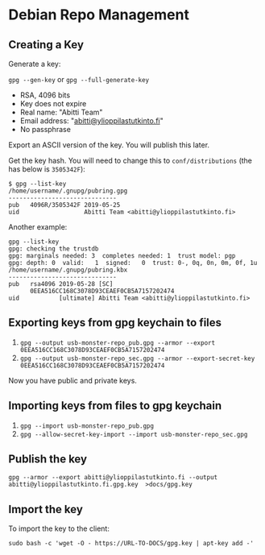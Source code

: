 # Debian Repo Management

## Creating a Key

Generate a key:

`gpg --gen-key` or `gpg --full-generate-key`
 * RSA, 4096 bits
 * Key does not expire
 * Real name: "Abitti Team"
 * Email address: "abitti@ylioppilastutkinto.fi"
 * No passphrase

Export an ASCII version of the key. You will publish this later.

Get the key hash. You will need to change this to `conf/distributions` (the has below is `3505342F`):

```
$ gpg --list-key
/home/username/.gnupg/pubring.gpg
------------------------------
pub   4096R/3505342F 2019-05-25
uid                  Abitti Team <abitti@ylioppilastutkinto.fi>
```

Another example:

```
gpg --list-key
gpg: checking the trustdb
gpg: marginals needed: 3  completes needed: 1  trust model: pgp
gpg: depth: 0  valid:   1  signed:   0  trust: 0-, 0q, 0n, 0m, 0f, 1u
/home/username/.gnupg/pubring.kbx
------------------------------
pub   rsa4096 2019-05-28 [SC]
      0EEA516CC168C3078D93CEAEF0CB5A7157202474
uid           [ultimate] Abitti Team <abitti@ylioppilastutkinto.fi>
```

## Exporting keys from gpg keychain to files

  1. `gpg --output usb-monster-repo_pub.gpg --armor --export 0EEA516CC168C3078D93CEAEF0CB5A7157202474`
  1. `gpg --output usb-monster-repo_sec.gpg --armor --export-secret-key 0EEA516CC168C3078D93CEAEF0CB5A7157202474`

Now you have public and private keys.

## Importing keys from files to gpg keychain

 1. `gpg --import usb-monster-repo_pub.gpg`
 1. `gpg --allow-secret-key-import --import usb-monster-repo_sec.gpg`

## Publish the key

`gpg --armor --export abitti@ylioppilastutkinto.fi --output abitti@ylioppilastutkinto.fi.gpg.key  >docs/gpg.key`

## Import the key

To import the key to the client:

`sudo bash -c 'wget -O - https://URL-TO-DOCS/gpg.key | apt-key add -'`
